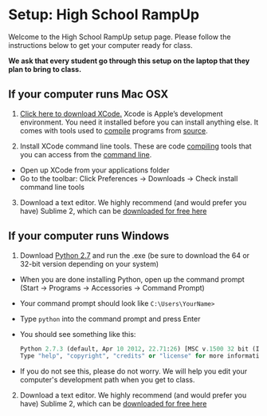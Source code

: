 Setup: High School RampUp
========

Welcome to the High School RampUp setup page. Please follow the instructions below to get your computer ready for class. 

__We ask that every student go through this setup on the laptop that they plan to bring to class.__

If your computer runs Mac OSX
---
1. [Click here to download XCode.](https://developer.apple.com/xcode/ "Download XCode") Xcode is Apple’s development environment. You need it installed before you can install anything else. It comes with tools used to [compile](http://en.wikipedia.org/wiki/Compiler) programs from [source](http://en.wikipedia.org/wiki/Source_code).

2. Install XCode command line tools. These are code [compiling](http://en.wikipedia.org/wiki/Compiler) tools that you can access from the [command line](http://en.wikipedia.org/wiki/Command-line_interface).   
 * Open up XCode from your applications folder 
 * Go to the toolbar: Click Preferences → Downloads → Check install command line tools
    
3. Download a text editor. We highly recommend (and would prefer you have) Sublime 2, which can be [downloaded for free here](http://www.sublimetext.com/2)


If your computer runs Windows
---

1. Download [Python 2.7](http://www.python.org/getit/) and run the .exe (be sure to download the 64 or 32-bit version depending on your system)
 * When you are done installing Python, open up the command prompt (Start → Programs → Accessories → Command Prompt)
 * Your command prompt should look like `C:\Users\YourName>`
 * Type `python` into the command prompt and press Enter
 * You should see something like this:

	```python
	Python 2.7.3 (default, Apr 10 2012, 22.71:26) [MSC v.1500 32 bit (Intel)] on win32
	Type "help", "copyright", "credits" or "license" for more information.
	```
 * If you do not see this, please do not worry. We will help you edit your computer's development path when you get to class.


2. Download a text editor. We highly recommend (and would prefer you have) Sublime 2, which can be [downloaded for free here](http://www.sublimetext.com/2)